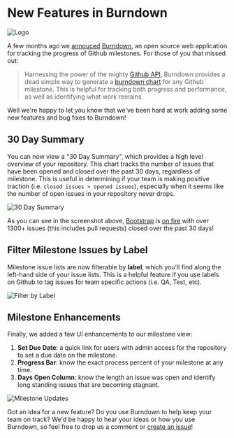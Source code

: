 # New Features in Burndown

![Logo][6]

A few months ago we [annouced][1] [Burndown][2], an open source web application for
tracking the progress of Github milestones. For those of you that missed out:

> Harnessing the power of the mighty [Github API][3], Burndown provides a dead
simple way to generate a [burndown chart][4] for any Github milestone. This is
helpful for tracking both progress and performance, as well as identifying what
work remains.

Well we're happy to let you know that we've been hard at work adding some new
features and bug fixes to Burndown!

## 30 Day Summary

You can now view a "30 Day Summary", which provides a high level overview of
your repository. This chart tracks the number of issues that have been
opened and closed over the past 30 days, regardless of milestone. This is
useful in determining if your team is making positive traction
(i.e. `closed issues > opened issues`), especially when it seems like the
number of open issues in your repository never drops.

![30 Day Summary][7]

As you can see in the screenshot above, [Bootstrap][8] is [on fire][9] with
over 1300+ issues (this includes pull requests) closed over the past 30 days!

## Filter Milestone Issues by Label

Milestone issue lists are now filterable by **label**, which you'll find along
the left-hand side of your issue lists. This is a helpful feature if you use
labels on Github to tag issues for team specific actions (i.e. QA, Test, etc).

![Filter by Label][10]

## Milestone Enhancements

Finally, we added a few UI enhancements to our milestone view:

1. **Set Due Date**: a quick link for users with admin access for the repository to
                 set a due date on the milestone.
1. **Progress Bar**: know the exact process percent of your milestone at any time.
1. **Days Open Column**: know the length an issue was open and identify long
                     standing issues that are becoming stagnant.

![Milestone Updates][11]

Got an idea for a new feature? Do you use Burndown to help keep your team on
track? We'd be happy to hear your ideas or how you use Burndown, so feel free
to drop us a comment or [create an issue][5]!

[1]: http://www.appneta.com/blog/burndown-before-you-burn-out/
[2]: http://burndown.io
[3]: http://developer.github.com/v3/
[4]: http://en.wikipedia.org/wiki/Burn_down_chart
[5]: https://github.com/appneta/burndown/issues/new
[6]: https://raw.github.com/danriti/moleskine/master/burndown-new-features/images/logo.png
[7]: https://raw.github.com/danriti/moleskine/master/burndown-new-features/images/30_day_summary.png
[8]: https://github.com/twbs/bootstrap
[9]: http://www.youtube.com/watch?v=X7dFMbubxr4
[10]: https://raw.github.com/danriti/moleskine/master/burndown-new-features/images/filter_by_label.png
[11]: https://raw.github.com/danriti/moleskine/master/burndown-new-features/images/milestone_updates.png
